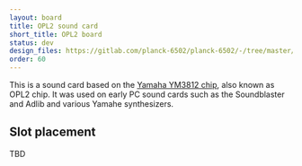 ```yaml
---
layout: board
title: OPL2 sound card
short_title: OPL2 board
status: dev
design_files: https://gitlab.com/planck-6502/planck-6502/-/tree/master/Hardware/opl2_board
order: 60
---
```


This is a sound card based on the [Yamaha YM3812 chip](https://en.wikipedia.org/wiki/Yamaha_YM3812), also known as OPL2 chip. It was used on early PC sound cards such as the Soundblaster and Adlib and various Yamahe synthesizers.


## Slot placement

TBD